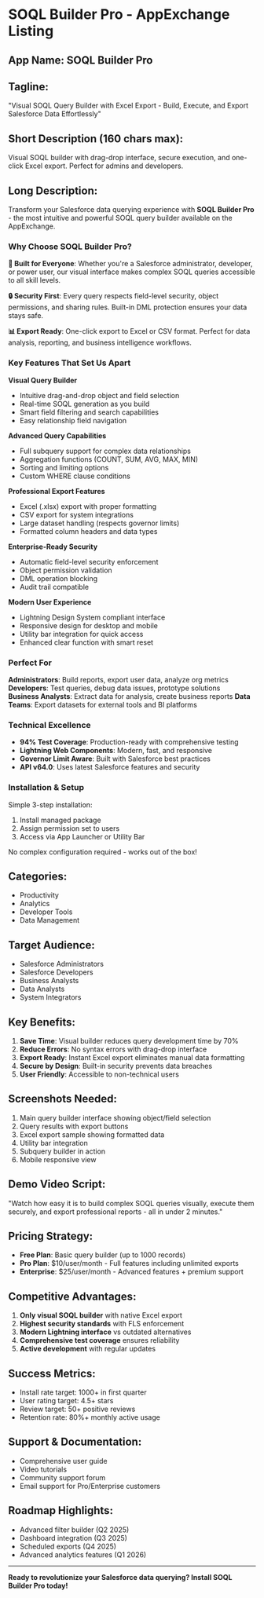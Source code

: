 # SOQL Builder Pro - AppExchange Listing

## **App Name**: SOQL Builder Pro

## **Tagline**: 
"Visual SOQL Query Builder with Excel Export - Build, Execute, and Export Salesforce Data Effortlessly"

## **Short Description** (160 chars max):
Visual SOQL builder with drag-drop interface, secure execution, and one-click Excel export. Perfect for admins and developers.

## **Long Description**:

Transform your Salesforce data querying experience with **SOQL Builder Pro** - the most intuitive and powerful SOQL query builder available on the AppExchange.

### **Why Choose SOQL Builder Pro?**

**🎯 Built for Everyone**: Whether you're a Salesforce administrator, developer, or power user, our visual interface makes complex SOQL queries accessible to all skill levels.

**🔒 Security First**: Every query respects field-level security, object permissions, and sharing rules. Built-in DML protection ensures your data stays safe.

**📊 Export Ready**: One-click export to Excel or CSV format. Perfect for data analysis, reporting, and business intelligence workflows.

### **Key Features That Set Us Apart**

**Visual Query Builder**
- Intuitive drag-and-drop object and field selection
- Real-time SOQL generation as you build
- Smart field filtering and search capabilities
- Easy relationship field navigation

**Advanced Query Capabilities**
- Full subquery support for complex data relationships
- Aggregation functions (COUNT, SUM, AVG, MAX, MIN)
- Sorting and limiting options
- Custom WHERE clause conditions

**Professional Export Features**
- Excel (.xlsx) export with proper formatting
- CSV export for system integrations
- Large dataset handling (respects governor limits)
- Formatted column headers and data types

**Enterprise-Ready Security**
- Automatic field-level security enforcement
- Object permission validation
- DML operation blocking
- Audit trail compatible

**Modern User Experience**
- Lightning Design System compliant interface
- Responsive design for desktop and mobile
- Utility bar integration for quick access
- Enhanced clear function with smart reset

### **Perfect For**

**Administrators**: Build reports, export user data, analyze org metrics
**Developers**: Test queries, debug data issues, prototype solutions  
**Business Analysts**: Extract data for analysis, create business reports
**Data Teams**: Export datasets for external tools and BI platforms

### **Technical Excellence**

- **94% Test Coverage**: Production-ready with comprehensive testing
- **Lightning Web Components**: Modern, fast, and responsive
- **Governor Limit Aware**: Built with Salesforce best practices
- **API v64.0**: Uses latest Salesforce features and security

### **Installation & Setup**

Simple 3-step installation:
1. Install managed package
2. Assign permission set to users
3. Access via App Launcher or Utility Bar

No complex configuration required - works out of the box!

## **Categories**:
- Productivity
- Analytics  
- Developer Tools
- Data Management

## **Target Audience**:
- Salesforce Administrators
- Salesforce Developers
- Business Analysts
- Data Analysts
- System Integrators

## **Key Benefits**:
1. **Save Time**: Visual builder reduces query development time by 70%
2. **Reduce Errors**: No syntax errors with drag-drop interface
3. **Export Ready**: Instant Excel export eliminates manual data formatting
4. **Secure by Design**: Built-in security prevents data breaches
5. **User Friendly**: Accessible to non-technical users

## **Screenshots Needed**:
1. Main query builder interface showing object/field selection
2. Query results with export buttons
3. Excel export sample showing formatted data
4. Utility bar integration
5. Subquery builder in action
6. Mobile responsive view

## **Demo Video Script**:
"Watch how easy it is to build complex SOQL queries visually, execute them securely, and export professional reports - all in under 2 minutes."

## **Pricing Strategy**:
- **Free Plan**: Basic query builder (up to 1000 records)
- **Pro Plan**: $10/user/month - Full features including unlimited exports
- **Enterprise**: $25/user/month - Advanced features + premium support

## **Competitive Advantages**:
1. **Only visual SOQL builder** with native Excel export
2. **Highest security standards** with FLS enforcement
3. **Modern Lightning interface** vs outdated alternatives
4. **Comprehensive test coverage** ensures reliability
5. **Active development** with regular updates

## **Success Metrics**:
- Install rate target: 1000+ in first quarter
- User rating target: 4.5+ stars
- Review target: 50+ positive reviews
- Retention rate: 80%+ monthly active usage

## **Support & Documentation**:
- Comprehensive user guide
- Video tutorials
- Community support forum
- Email support for Pro/Enterprise customers

## **Roadmap Highlights**:
- Advanced filter builder (Q2 2025)
- Dashboard integration (Q3 2025)  
- Scheduled exports (Q4 2025)
- Advanced analytics features (Q1 2026)

---

**Ready to revolutionize your Salesforce data querying? Install SOQL Builder Pro today!**
